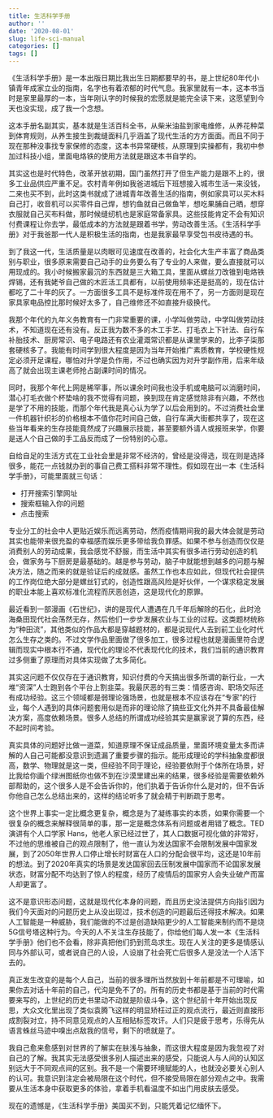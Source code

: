 ```yaml
---
title: 生活科学手册
author: ''
date: '2020-08-01'
slug: life-sci-manual
categories: []
tags: []
---
```


《生活科学手册》是一本出版日期比我出生日期都要早的书，是上世纪80年代小镇青年成家立业的指南，名字也有着浓郁的时代气息。我家里就有一本，这本书当时是家里最厚的一本，当年刚认字的时候我的宏愿就是能完全读下来，这愿望到今天也没实现，成了我一个念想。

这本手册名副其实，基本就是生活百科全书，从柴米油盐到家电维修，从养花种菜到体育规则，从养生接生到裁缝面料几乎涵盖了现代生活的方方面面。而且不同于现在那种没事找专家保修的态度，这本书异常硬核，从原理到实操都有，我初中参加过科技小组，里面电烙铁的使用方法就是跟这本书自学的。

其实这也是时代特色，改革开放初期，国门虽然打开了但生产能力是跟不上的，很多工业品供应严重不足。农村青年例如我爸进城后下班想接入城市生活一来没钱，二来也买不到，此时这类书就成了进城青年改善生活的指南，例如家具可以买木料自己打，收音机可以买零件自己焊，想钓鱼就自己做鱼竿，想吃果脯自己晒，想穿衣服就自己买布料做，那时候缝纫机也是家庭常备家具。这些技能肯定不会有知识付费课程让你去学，最低成本的方法就是跟着书学，劳动改善生活。《生活科学手册》对于我爸那一代人是积极生活的指南，也是我家最早享受包书皮待遇的书。

到了我这一代，生活质量是以肉眼可见速度在改善的，社会化大生产丰富了商品类别与职业，很多原来需要自己动手的业务要么有了专业的人来做，要么直接就可以用现成的。我小时候搬家最沉的东西就是三大箱工具，里面从螺丝刀改锥到电烙铁焊锡，还有我姥爷自己做的木匠活工具都有，以前使用频率还是挺高的，现在估计都吃了二十年的灰了。一方面很多工具不是标准件现在用不了，另一方面则是现在家具家电品控比那时候好太多了，自己维修还不如直接升级换代。

我那个年代的九年义务教育有一门非常重要的课，小学叫做劳动，中学叫做劳动技术，不知道现在还有没有。反正我为数不多的木工手艺、打毛衣上下针法、自行车补胎技术、厨房常识、电子电路还有农业灌溉常识都是从课里学来的，比李子柒那套硬核多了。我能有时间学到很大程度是因为当年开始推广素质教育，学校硬性规定必须开足课程，哪怕对升学是负作用，不过也确实因为对升学副作用，后来年级高了就会出现主课老师抢占副课时间的情况。

同时，我那个年代上网是稀罕事，所以课余时间我也没手机或电脑可以消磨时间，潜心打毛衣做个杯垫啥的我不觉得有问题，换到现在肯定感觉除非有兴趣，不然也是学了不用的技能，而那个年代我是真心认为学了以后会用到的。不过消费社会里一件机器针织衫的价格根本不值你花时间自己做，自行车满大街都共享了，现在这些当年看来的生存技能竟然成了兴趣展示技能，甚至要额外请人或报班来学，你要是送人个自己做的手工品反而成了一份特别的心意。

自给自足的生活方式在工业社会里是非常不经济的，曾经是没得选，现在则是选择很多，能花一点钱就办到的事自己费工搭料非常不理性。假如现在出一本《生活科学手册》，可能里面就三句话：

- 打开搜索引擎网址
- 搜索框输入你的问题
- 点击搜索

专业分工的社会中人更贴近娱乐而远离劳动，然而疫情期间我的最大体会就是劳动其实也能带来很充盈的幸福感而娱乐更多带给我负罪感。如果不参与创造而仅仅是消费别人的劳动成果，我会感觉不舒服，而生活中其实有很多进行劳动创造的机会，做家务与下厨房是最基础的。越是参与劳动，脑子中就能想到越多的问题与解决方法，随之而来的就是验证后的成就感。虽然工作也本应如此，但现代社会提供的工作岗位绝大部分是螺丝钉式的，创造性跟高风险是好伙伴，一个谋求稳定发展的职业本能上喜欢标准化流程而厌恶创造，这是现代化的原罪。

最近看到一部漫画《石世纪》，讲的是现代人遭遇在几千年后解除的石化，此时沧海桑田现代社会荡然无存，然后他们一步步发展农业与工业的过程。这类题材统称为“种田流”，其他类似的作品大都是穿越题材的，都是说现代人去到前工业化时代怎么生存之类的。不过文学作品里面做了很多加工，很多过程也就是漫画里符合逻辑而现实中根本行不通，现代化的理论不代表现代化的技术，我们当前的通识教育过多侧重了原理而对具体实现做了太多简化。

其实这问题不仅仅存在于通识教育，知识付费的今天搞出很多所谓的新行业，一大堆“资深”人士跑到各个平台上割韭菜。我最厌恶的有三类：情感咨询、职场交际还有成功经验。这三个领域都是弱理论强场景，也就是根本不应该存在“专家”的行业，每个人遇到的具体问题套用似是而非的理论除了搞些亚文化外并不具备最佳解决方案，高度依赖场景。很多人总结的所谓成功经验其实是赢家说了算的东西，经不起时间考验。

真实具体的问题好比做一道菜，知道原理不保证成品质量，里面环境变量太多而讲解的人自己可能都没意识到遗漏了重要步骤的指示。能形成理论的学科抽象度都很高，数学、物理就是这一类，但经验不同于理论，经验要依附于个体所在场景，好比我给你画个绿洲图纸你也做不到在沙漠里建出来的结果，很多经验是需要依赖外部帮助的，这个很多人是不会告诉你的，他们执着于告诉你什么是对的，但不告诉你他自己怎么总结出来的，这样的结论听多了就会精于判断疏于思考。

这个世界上事实一定比概念更复杂，概念是为了凝练事实的本质，如果你需要一个很复杂的概念来解释很简单的事，那一定是概念体系有问题或者用错了概念。TED演讲有个人口学家 Hans，他老人家已经过世了，其人口数据可视化做的非常好，不过他的思维被自己的观点限制了，他一直认为发达国家不会限制发展中国家发展，到了2050年世界人口停止增长时财富在人口的分配会很平均，这还是10年前的想法。到了2020年真实的场景是发达国家回去压制发展中国家而不论国家发展状态，财富分配不均达到了惊人的程度，经历了疫情后的国家穷人会失业破产而富人却更富了。

这不是意识形态问题，这就是现代化本身的问题，而且历史没法提供方向指引因为我们今天面对的问题历史上从没出现过，技术创造的问题最后还得技术解决。如果人工智能是一种威胁，我们能做的不过是创造缺陷更少的人工智能来制约而不是烧5G信号塔这种行为。今天的人不关注生存技能了，你给他们每人发一本《生活科学手册》他们也不会看，除非真把他们扔到荒岛求生。现在人关注的更多是情感认同与外部认可，或者说自己的人设，人设崩了社会死亡后很多人是没法一个人活下去的。

真正发生改变的是每个人自己，当前的很多理所当然放到十年前都是不可理喻，如果你去对话十年前的自己，代沟是免不了的。所有的历史书都是基于当前的时代需要来写的，上世纪的历史书里动不动就是阶级斗争，这个世纪前十年开始出现反思，大众文化里出现了类似袁腾飞这样的明显矫枉过正的观点流行，最近则直接形成割裂对立，持不同意见观点的人互相贴标签攻讦。人们只是疲于思考，乐得先从语言蛛丝马迹中嗅出点敌我的信号，剩下的喷就是了。

我自己愈来愈感到对世界的了解实在肤浅与抽象，而这很大程度是因为我忽视了对自己的了解。我其实无法感受很多别人描述出来的感受，只能说人与人间的认知区别远大于不同观点间的区别。我不是一个需要环境赋能的人，也就没必要关心别人的认可。我意识到注定会被局限在这个时代，但不接受局限在部分观点之中。我需要从生活本身中获取更多的体验，拿着手机看温度不如出门用皮肤去感受。

现在的遗憾是，《生活科学手册》美国买不到，只能凭着记忆缅怀下。
